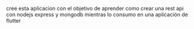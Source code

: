 cree esta aplicacion con el objetivo de aprender como crear una rest api con nodejs express y mongodb mientras lo consumo en una aplicación de flutter